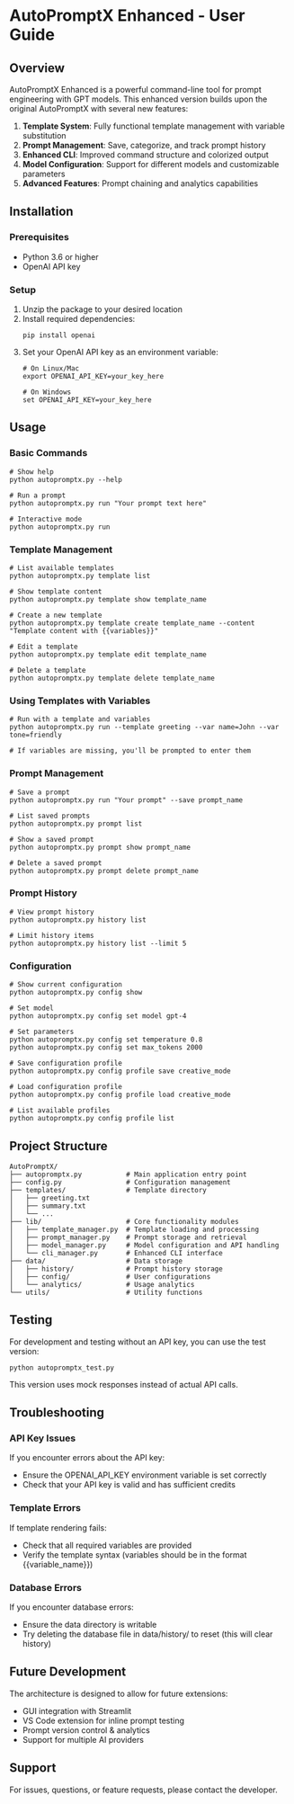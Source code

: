 # AutoPromptX Enhanced - User Guide

## Overview

AutoPromptX Enhanced is a powerful command-line tool for prompt engineering with GPT models. This enhanced version builds upon the original AutoPromptX with several new features:

1. **Template System**: Fully functional template management with variable substitution
2. **Prompt Management**: Save, categorize, and track prompt history
3. **Enhanced CLI**: Improved command structure and colorized output
4. **Model Configuration**: Support for different models and customizable parameters
5. **Advanced Features**: Prompt chaining and analytics capabilities

## Installation

### Prerequisites

- Python 3.6 or higher
- OpenAI API key

### Setup

1. Unzip the package to your desired location
2. Install required dependencies:
   ```
   pip install openai
   ```
3. Set your OpenAI API key as an environment variable:
   ```
   # On Linux/Mac
   export OPENAI_API_KEY=your_key_here
   
   # On Windows
   set OPENAI_API_KEY=your_key_here
   ```

## Usage

### Basic Commands

```
# Show help
python autopromptx.py --help

# Run a prompt
python autopromptx.py run "Your prompt text here"

# Interactive mode
python autopromptx.py run
```

### Template Management

```
# List available templates
python autopromptx.py template list

# Show template content
python autopromptx.py template show template_name

# Create a new template
python autopromptx.py template create template_name --content "Template content with {{variables}}"

# Edit a template
python autopromptx.py template edit template_name

# Delete a template
python autopromptx.py template delete template_name
```

### Using Templates with Variables

```
# Run with a template and variables
python autopromptx.py run --template greeting --var name=John --var tone=friendly

# If variables are missing, you'll be prompted to enter them
```

### Prompt Management

```
# Save a prompt
python autopromptx.py run "Your prompt" --save prompt_name

# List saved prompts
python autopromptx.py prompt list

# Show a saved prompt
python autopromptx.py prompt show prompt_name

# Delete a saved prompt
python autopromptx.py prompt delete prompt_name
```

### Prompt History

```
# View prompt history
python autopromptx.py history list

# Limit history items
python autopromptx.py history list --limit 5
```

### Configuration

```
# Show current configuration
python autopromptx.py config show

# Set model
python autopromptx.py config set model gpt-4

# Set parameters
python autopromptx.py config set temperature 0.8
python autopromptx.py config set max_tokens 2000

# Save configuration profile
python autopromptx.py config profile save creative_mode

# Load configuration profile
python autopromptx.py config profile load creative_mode

# List available profiles
python autopromptx.py config profile list
```

## Project Structure

```
AutoPromptX/
├── autopromptx.py           # Main application entry point
├── config.py                # Configuration management
├── templates/               # Template directory
│   ├── greeting.txt
│   ├── summary.txt
│   └── ...
├── lib/                     # Core functionality modules
│   ├── template_manager.py  # Template loading and processing
│   ├── prompt_manager.py    # Prompt storage and retrieval
│   ├── model_manager.py     # Model configuration and API handling
│   └── cli_manager.py       # Enhanced CLI interface
├── data/                    # Data storage
│   ├── history/             # Prompt history storage
│   ├── config/              # User configurations
│   └── analytics/           # Usage analytics
└── utils/                   # Utility functions
```

## Testing

For development and testing without an API key, you can use the test version:

```
python autopromptx_test.py
```

This version uses mock responses instead of actual API calls.

## Troubleshooting

### API Key Issues

If you encounter errors about the API key:
- Ensure the OPENAI_API_KEY environment variable is set correctly
- Check that your API key is valid and has sufficient credits

### Template Errors

If template rendering fails:
- Check that all required variables are provided
- Verify the template syntax (variables should be in the format {{variable_name}})

### Database Errors

If you encounter database errors:
- Ensure the data directory is writable
- Try deleting the database file in data/history/ to reset (this will clear history)

## Future Development

The architecture is designed to allow for future extensions:
- GUI integration with Streamlit
- VS Code extension for inline prompt testing
- Prompt version control & analytics
- Support for multiple AI providers

## Support

For issues, questions, or feature requests, please contact the developer.
